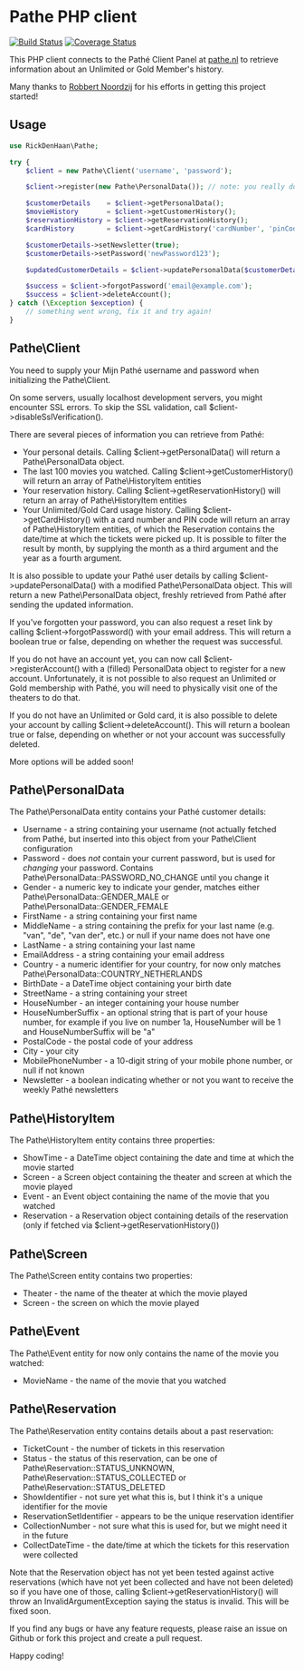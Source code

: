 Pathe PHP client
================

[![Build Status](https://travis-ci.org/rickdenhaan/pathe-php.png?branch=master)](https://travis-ci.org/rickdenhaan/pathe-php)
[![Coverage Status](https://coveralls.io/repos/rickdenhaan/pathe-php/badge.png?branch=master)](https://coveralls.io/r/rickdenhaan/pathe-php)

This PHP client connects to the Pathé Client Panel at [pathe.nl](https://www.pathe.nl/mijn/profiel) to retrieve information about an Unlimited or Gold Member's history.

Many thanks to [Robbert Noordzij](https://github.com/robbertnoordzij) for his efforts in getting this project started!


Usage
-----

```php
use RickDenHaan\Pathe;

try {
    $client = new Pathe\Client('username', 'password');

    $client->register(new Pathe\PersonalData()); // note: you really do need to fill this PersonalData object first!

    $customerDetails    = $client->getPersonalData();
    $movieHistory       = $client->getCustomerHistory();
    $reservationHistory = $client->getReservationHistory();
    $cardHistory        = $client->getCardHistory('cardNumber', 'pinCode');

    $customerDetails->setNewsletter(true);
    $customerDetails->setPassword('newPassword123');

    $updatedCustomerDetails = $client->updatePersonalData($customerDetails);

    $success = $client->forgotPassword('email@example.com');
    $success = $client->deleteAccount();
} catch (\Exception $exception) {
    // something went wrong, fix it and try again!
}
```


Pathe\Client
------------

You need to supply your Mijn Pathé username and password when initializing the Pathe\Client.

On some servers, usually localhost development servers, you might encounter SSL errors. To skip the SSL validation, call $client->disableSslVerification().

There are several pieces of information you can retrieve from Pathé:

* Your personal details. Calling $client->getPersonalData() will return a Pathe\PersonalData object.
* The last 100 movies you watched. Calling $client->getCustomerHistory() will return an array of Pathe\HistoryItem entities
* Your reservation history. Calling $client->getReservationHistory() will return an array of Pathe\HistoryItem entities
* Your Unlimited/Gold Card usage history. Calling $client->getCardHistory() with a card number and PIN code will return an array of Pathe\HistoryItem entities, of which the Reservation contains the date/time at which the tickets were picked up. It is possible to filter the result by month, by supplying the month as a third argument and the year as a fourth argument.

It is also possible to update your Pathé user details by calling $client->updatePersonalData() with a modified Pathe\PersonalData object. This will return a new Pathe\PersonalData object, freshly retrieved from Pathé after sending the updated information.

If you've forgotten your password, you can also request a reset link by calling $client->forgotPassword() with your email address. This will return a boolean true or false, depending on whether the request was successful.

If you do not have an account yet, you can now call $client->registerAccount() with a (filled) PersonalData object to register for a new account. Unfortunately, it is not possible to also request an Unlimited or Gold membership with Pathé, you will need to physically visit one of the theaters to do that.

If you do not have an Unlimited or Gold card, it is also possible to delete your account by calling $client->deleteAccount(). This will return a boolean true or false, depending on whether or not your account was successfully deleted.

More options will be added soon!


Pathe\PersonalData
------------------

The Pathe\PersonalData entity contains your Pathé customer details:

* Username - a string containing your username (not actually fetched from Pathé, but inserted into this object from your Pathe\Client configuration
* Password - does *not* contain your current password, but is used for *changing* your password. Contains Pathe\PersonalData::PASSWORD_NO_CHANGE until you change it
* Gender - a numeric key to indicate your gender, matches either Pathe\PersonalData::GENDER_MALE or Pathe\PersonalData::GENDER_FEMALE
* FirstName - a string containing your first name
* MiddleName - a string containing the prefix for your last name (e.g. "van", "de", "van der", etc.) or null if your name does not have one
* LastName - a string containing your last name
* EmailAddress - a string containing your email address
* Country - a numeric identifier for your country, for now only matches Pathe\PersonalData::COUNTRY_NETHERLANDS
* BirthDate - a DateTime object containing your birth date
* StreetName - a string containing your street
* HouseNumber - an integer containing your house number
* HouseNumberSuffix - an optional string that is part of your house number, for example if you live on number 1a, HouseNumber will be 1 and HouseNumberSuffix will be "a"
* PostalCode - the postal code of your address
* City - your city
* MobilePhoneNumber - a 10-digit string of your mobile phone number, or null if not known
* Newsletter - a boolean indicating whether or not you want to receive the weekly Pathé newsletters


Pathe\HistoryItem
-----------------

The Pathe\HistoryItem entity contains three properties:

* ShowTime - a DateTime object containing the date and time at which the movie started
* Screen - a Screen object containing the theater and screen at which the movie played
* Event - an Event object containing the name of the movie that you watched
* Reservation - a Reservation object containing details of the reservation (only if fetched via $client->getReservationHistory())


Pathe\Screen
------------

The Pathe\Screen entity contains two properties:

* Theater - the name of the theater at which the movie played
* Screen - the screen on which the movie played


Pathe\Event
-----------

The Pathe\Event entity for now only contains the name of the movie you watched:

* MovieName - the name of the movie that you watched


Pathe\Reservation
-----------------

The Pathe\Reservation entity contains details about a past reservation:

* TicketCount - the number of tickets in this reservation
* Status - the status of this reservation, can be one of Pathe\Reservation::STATUS_UNKNOWN, Pathe\Reservation::STATUS_COLLECTED or Pathe\Reservation::STATUS_DELETED
* ShowIdentifier - not sure yet what this is, but I think it's a unique identifier for the movie
* ReservationSetIdentifier - appears to be the unique reservation identifier
* CollectionNumber - not sure what this is used for, but we might need it in the future
* CollectDateTime - the date/time at which the tickets for this reservation were collected

Note that the Reservation object has not yet been tested against active reservations (which have not yet been collected and have not been deleted) so if you have one of those, calling $client->getReservationHistory() will throw an InvalidArgumentException saying the status is invalid. This will be fixed soon.


If you find any bugs or have any feature requests, please raise an issue on Github or fork this project and create a pull request.

Happy coding!
